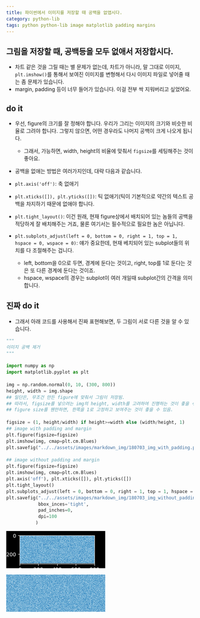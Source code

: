 ```yaml
---
title: 파이썬에서 이미지를 저장할 때 공백을 없앱시다. 
category: python-lib
tags: python python-lib image matplotlib padding margins 
---
```


## 그림을 저장할 때, 공백등을 모두 없애서 저장합시다. 

- 차트 같은 것을 그릴 때는 별 문제가 없는데, 차트가 아니라, 말 그대로 이미지, `plt.imshow()`를 통해서 보여진 이미지를 변형해서 다시 이미지 파일로 넣어줄 때는 좀 문제가 있습니다. 
- margin, padding 등이 너무 들어가 있습니다. 이걸 전부 싹 지워버리고 싶었어요. 

## do it

- 우선, figure의 크기를 잘 정해야 합니다. 우리가 그리는 이미지의 크기와 비슷한 비율로 그려야 합니다. 그렇지 않으면, 어떤 경우라도 나머지 공백이 크게 나오게 됩니다. 
    - 그래서, 가능하면, width, height의 비율에 맞춰서 `figsize`를 세팅해주는 것이 좋아요. 
- 공백을 없애는 방법은 여러가지인데, 대략 다음과 같습니다. 

- `plt.axis('off')`: 축 없애기 
- `plt.xticks([]), plt.yticks([])`: 틱 없애기(틱이 기본적으로 약간의 텍스트 공백을 차지하기 때문에 없애야 합니다. 
- `plt.tight_layout()`: 이건 원래, 현재 figure상에서 배치되어 있는 놈들의 공백을 적당하게 잘 배치해주는 거죠, 물론 여기서는 필수적으로 필요한 놈은 아닙니다. 
- `plt.subplots_adjust(left = 0, bottom = 0, right = 1, top = 1, hspace = 0, wspace = 0)`: 얘가 중요한데, 현재 베치되어 있는 subplot들의 위치를 다 조절해주는 겁니다. 
    - left, bottom을 0으로 두면, 경계에 둔다는 것이고, right, top를 1로 둔다는 것은 또 다른 경계에 둔다는 것이죠. 
    - hspace, wspace의 경우는 subplot이 여러 개일때 subplot간의 간격을 의미합니다. 

## 진짜 do it

- 그래서 아래 코드를 사용해서 진짜 표현해보면, 두 그림이 서로 다른 것을 알 수 있습니다. 

```python
"""
이미지 공백 제거 
"""

import numpy as np 
import matplotlib.pyplot as plt

img = np.random.normal(0, 10, (300, 800))
height, width = img.shape
## 일단은, 무조건 만든 figure에 맞춰서 그림이 저장됨. 
## 따라서, figsize를 넣으려는 img의 height, width를 고려하여 진행하는 것이 좋을 수 있음. 
## figure size를 웬만하면, 한쪽을 1로 고정하고 보여주는 것이 좋을 수 있음. 

figsize = (1, height/width) if height>=width else (width/height, 1)
## image with padding and margin
plt.figure(figsize=figsize) 
plt.imshow(img, cmap=plt.cm.Blues)
plt.savefig("../../assets/images/markdown_img/180703_img_with_padding.png", dpi=100)

## image without padding and margin
plt.figure(figsize=figsize) 
plt.imshow(img, cmap=plt.cm.Blues)
plt.axis('off'), plt.xticks([]), plt.yticks([])
plt.tight_layout()
plt.subplots_adjust(left = 0, bottom = 0, right = 1, top = 1, hspace = 0, wspace = 0)
plt.savefig("../../assets/images/markdown_img/180703_img_without_padding.png", 
            bbox_inces='tight', 
            pad_inches=0, 
            dpi=100
           )
```

![](/assets/images/markdown_img/180703_img_with_padding.png)

![](/assets/images/markdown_img/180703_img_without_padding.png)